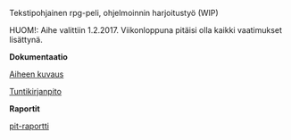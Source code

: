 Tekstipohjainen rpg-peli, ohjelmoinnin harjoitustyö (WIP)

HUOM!: Aihe valittiin 1.2.2017. Viikonloppuna pitäisi olla kaikki vaatimukset lisättynä.

**Dokumentaatio**

[Aiheen kuvaus](dokumentaatio/aiheenKuvausJaRakenne.md)

[Tuntikirjanpito](dokumentaatio/tuntikirjanpito.md)


**Raportit**

[pit-raportti]()